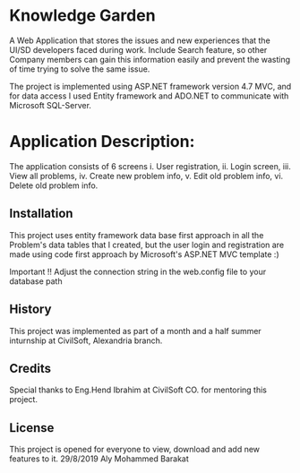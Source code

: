 # Knowledge Garden
A Web Application that stores the issues and new experiences that the UI/SD developers faced during work.
Include Search feature, so other Company members can gain this information easily and prevent the wasting of time trying to solve the same issue.

The project is implemented using ASP.NET framework version 4.7 MVC, and for data access I used Entity framework and ADO.NET to communicate with Microsoft SQL-Server.

# Application Description:
The application consists of 6 screens
i.	User registration,
ii.	Login screen,
iii. View all problems,
iv. Create new problem info,
v. Edit old problem info,
vi. Delete old problem info.


## Installation
This project uses entity framework data base first approach in all the Problem's data tables that I created,
but the user login and registration are made using code first approach by Microsoft's ASP.NET MVC template :)

Important !!
Adjust the connection string in the web.config file to your database path





## History
This project was implemented as part of a month and a half summer inturnship at CivilSoft, Alexandria branch.

## Credits
Special thanks to Eng.Hend Ibrahim at CivilSoft CO. for mentoring this project.

## License
This project is opened for everyone to view, download and add new features to it.
29/8/2019  Aly Mohammed Barakat
